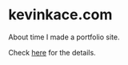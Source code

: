 # kevinkace.com

About time I made a portfolio site.

Check [here](https://github.com/kevinkace/kevinkace.com/blob/master/app/data/code/kevinkace.md) for the details.
